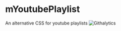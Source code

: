 mYoutubePlaylist
================

An alternative CSS for youtube playlists
![Githalytics](http://26.media.tumblr.com/tumblr_lxrip5naCj1qd5525o1_500.gif)
